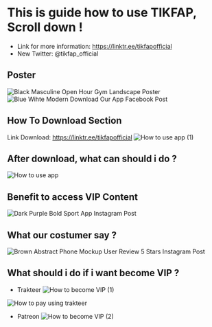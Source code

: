 # This is guide how to use TIKFAP, Scroll down !
- Link for more information: https://linktr.ee/tikfapofficial
- New Twitter: @tikfap_official

## Poster
![Black Masculine Open Hour Gym Landscape Poster](https://user-images.githubusercontent.com/121562206/215361280-5e5c8688-2c62-4ebd-bd9d-90e85cf38e1b.png)
![Blue Wihte Modern Download Our App Facebook Post](https://user-images.githubusercontent.com/121562206/209826955-20979038-748c-4d43-b78e-131c8506f756.png)


## How To Download Section
Link Download: https://linktr.ee/tikfapofficial
![How to use app (1)](https://user-images.githubusercontent.com/121562206/209826460-31a496a2-2b8d-4e74-849c-71ec9a3ded42.png)

## After download, what can should i do ?
![How to use app](https://user-images.githubusercontent.com/121562206/209826872-ac70dfca-4385-43c6-8879-9a104d62249e.png)

## Benefit to access VIP Content
![Dark Purple Bold Sport App Instagram Post](https://user-images.githubusercontent.com/121562206/209826793-f52aa102-4c33-462f-a298-6ded2aa080f4.png)

## What our costumer say ? 
![Brown Abstract Phone Mockup User Review 5 Stars Instagram Post](https://user-images.githubusercontent.com/121562206/209827149-4081e403-ef4d-488d-a02e-fc2d71b53d17.png)


## What should i do if i want become VIP ?
- Trakteer 
![How to become VIP  (1)](https://user-images.githubusercontent.com/121562206/209827185-32baa7b4-1b6a-4884-80f3-664c1fd32fe9.png)

![How to pay using trakteer](https://user-images.githubusercontent.com/121562206/209827670-1ac40af8-7d73-4c5e-a5b6-ee6c9f63efa0.png)

- Patreon
![How to become VIP  (2)](https://user-images.githubusercontent.com/121562206/209827172-c6e4d552-99c5-4677-a18b-5c33b35e9db0.png)


